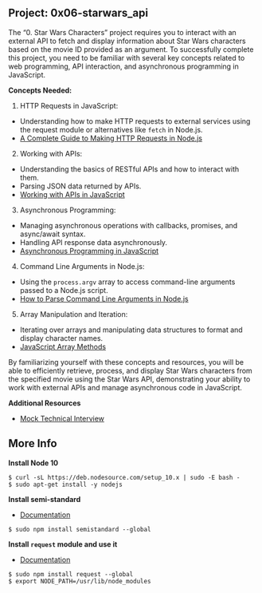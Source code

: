 ## __Project: 0x06-starwars_api__

The “0. Star Wars Characters” project requires you to interact with an external API to fetch and display information about Star Wars characters based on the movie ID provided as an argument. To successfully complete this project, you need to be familiar with several key concepts related to web programming, API interaction, and asynchronous programming in JavaScript.

__Concepts Needed:__

1. HTTP Requests in JavaScript:

- Understanding how to make HTTP requests to external services using the request module or alternatives like `fetch` in Node.js.
- [A Complete Guide to Making HTTP Requests in Node.js](https://www.memberstack.com/blog/node-http-request)

2. Working with APIs:

- Understanding the basics of RESTful APIs and how to interact with them.
- Parsing JSON data returned by APIs.
- [Working with APIs in JavaScript](https://developer.mozilla.org/en-US/docs/Learn_web_development/Extensions/Client-side_APIs/Introduction)

3. Asynchronous Programming:

- Managing asynchronous operations with callbacks, promises, and async/await syntax.
- Handling API response data asynchronously.
- [Asynchronous Programming in JavaScript](https://developer.mozilla.org/en-US/docs/Learn_web_development/Extensions/Async_JS)

4. Command Line Arguments in Node.js:

- Using the `process.argv` array to access command-line arguments passed to a Node.js script.
- [How to Parse Command Line Arguments in Node.js](https://tecadmin.net/how-to-parse-command-line-arguments-in-nodejs/)

5. Array Manipulation and Iteration:

- Iterating over arrays and manipulating data structures to format and display character names.
- [JavaScript Array Methods](https://developer.mozilla.org/en-US/docs/Web/JavaScript/Reference/Global_Objects/Array)

By familiarizing yourself with these concepts and resources, you will be able to efficiently retrieve, process, and display Star Wars characters from the specified movie using the Star Wars API, demonstrating your ability to work with external APIs and manage asynchronous code in JavaScript.

__Additional Resources__

- [Mock Technical Interview](https://www.youtube.com/watch?v=bmqZ5AhNr3g)

## __More Info__

__Install Node 10__

```
$ curl -sL https://deb.nodesource.com/setup_10.x | sudo -E bash -
$ sudo apt-get install -y nodejs
```
__Install semi-standard__

- [Documentation](https://github.com/standard/semistandard)

```
$ sudo npm install semistandard --global
```

__Install `request` module and use it__

- [Documentation](https://github.com/request/request)

```
$ sudo npm install request --global
$ export NODE_PATH=/usr/lib/node_modules
```
